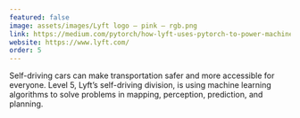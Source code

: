 ```yaml
---
featured: false
image: assets/images/Lyft logo – pink – rgb.png
link: https://medium.com/pytorch/how-lyft-uses-pytorch-to-power-machine-learning-for-their-self-driving-cars-80642bc2d0ae?source=---------4-----------------------
website: https://www.lyft.com/
order: 5
---
```


Self-driving cars can make transportation safer and more accessible for everyone. Level 5, Lyft’s self-driving division, is using machine learning algorithms to solve problems in mapping, perception, prediction, and planning.
